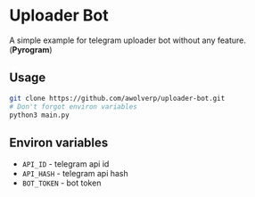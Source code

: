 # Uploader Bot
A simple example for telegram uploader bot without any feature. (**Pyrogram**)

## Usage
```bash
git clone https://github.com/awolverp/uploader-bot.git
# Don't forgot environ variables
python3 main.py
```

## Environ variables
- `API_ID` - telegram api id
- `API_HASH` - telegram api hash
- `BOT_TOKEN` - bot token
